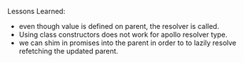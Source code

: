 Lessons Learned:
* even though value is defined on parent, the resolver is called.
* Using class constructors does not work for apollo resolver type.
* we can shim in promises into the parent in order to to lazily resolve refetching the updated parent.
